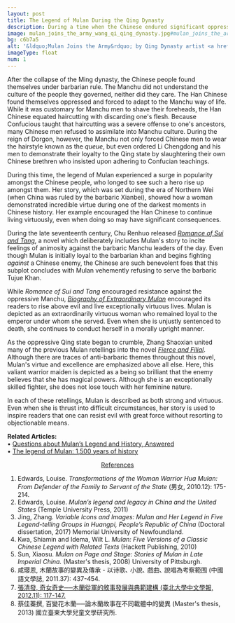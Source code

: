 ```yaml
---
layout: post
title: The Legend of Mulan During the Qing Dynasty
description: During a time when the Chinese endured significant oppression, the legend of Mulan experienced a surge in popularity, as the people longed for such a hero.
image: mulan_joins_the_army_wang_qi_qing_dynasty.jpg#mulan_joins_the_army_wang_qi_qing_dynasty_fullsize.jpg
bg: c6b7a5
alt: '&ldquo;Mulan Joins the Army&rdquo; by Qing Dynasty artist <a href="https://baike.baidu.com/item/%E6%B1%AA%E5%9C%BB">Wang Qi</a> (Public domain).'
imageType: float
num: 1
---
```


After the collapse of the Ming dynasty, the Chinese people found themselves under barbarian rule. The Manchu did not understand the culture of the people they governed, neither did they care. The Han Chinese found themselves oppressed and forced to adapt to the Manchu way of life. While it was customary for Manchu men to shave their foreheads, the Han Chinese equated haircutting with discarding one's flesh. Because Confucious taught that haircutting was a severe offense to one's ancestors, many Chinese men refused to assimilate into Manchu culture. During the reign of Dorgon, however, the Manchu not only forced Chinese men to wear the hairstyle known as the *queue*, but even ordered Li Chengdong and his men to demonstrate their loyalty to the Qing state by slaughtering their own Chinese brethren who insisted upon adhering to Confucian teachings.

During this time, the legend of Mulan experienced a surge in popularity amongst the Chinese people, who longed to see such a hero rise up amongst them. Her story, which was set during the era of Northern Wei (when China was ruled by the barbaric Xianbei), showed how a woman demonstrated incredible virtue during one of the darkest moments in Chinese history. Her example encouraged the Han Chinese to continue living virtuously, even when doing so may have significant consequences.

During the late seventeenth century, Chu Renhuo released [*Romance of Sui and Tang*](/pages/qing/romance_of_sui_and_tang), a novel which deliberately includes Mulan's story to incite feelings of animosity against the barbaric Manchu leaders of the day. Even though Mulan is initially loyal to the barbarian khan and begins fighting *against* a Chinese enemy, the Chinese are such benevolent foes that this subplot concludes with Mulan vehemently refusing to serve the barbaric Tujue Khan.

While *Romance of Sui and Tang* encouraged resistance against the oppressive Manchu, [*Biography of Extraordinary Mulan*](/pages/qing/biography_of_extraordinary_mulan) encouraged its readers to rise above evil and live exceptionally virtuous lives. Mulan is depicted as an extraordinarily virtuous woman who remained loyal to the emperor under whom she served. Even when she is unjustly sentenced to death, she continues to conduct herself in a morally upright manner.

As the oppressive Qing state began to crumble, Zhang Shaoxian united many of the previous Mulan retellings into the novel [*Fierce and Filial*](/pages/qing/fierce_and_filial). Although there are traces of anti-barbaric themes throughout this novel, Mulan's virtue and excellence are emphasized above all else. Here, this valiant warrior maiden is depicted as a being so brilliant that the enemy believes that she has magical powers. Although she is an exceptionally skilled fighter, she does not lose touch with her feminine nature.

In each of these retellings, Mulan is described as both strong and virtuous. Even when she is thrust into difficult circumstances, her story is used to inspire readers that one can resist evil with great force without resorting to objectionable means.

**Related Articles:**<br />
&bull; [Questions about Mulan’s Legend and History, Answered](/pages/overview/questions_about_mulans_legend_and_history)<br />
&bull; [The legend of Mulan: 1,500 years of history](/pages/overview/history_of_legend_of_mulan)


<center><a id="note_link" href="#" onclick="toggle_note(); return false;">References <span id="show_note_icon"></span></a></center>

<div id="note">
<ol>
<li>Edwards, Louise. <i>Transformations of the Woman Warrior Hua Mulan: From Defender of the Family to Servant of the State</i> (&#30007;&#22899;, 2010.12): 175-214.</li>
<li>Edwards, Louise. <i>Mulan’s legend and legacy in China and the United States</i> (Temple University Press, 2011)</li> <!--everything-->
<li>Jing, Zhang. <i>Variable Icons and Images: Mulan and Her Legend in Five Legend-telling Groups in Huangpi, People&rsquo;s Republic of China</i> (Doctoral dissertation, 2017) Memorial University of Newfoundland.</li><!--everything-->
<li>Kwa, Shiamin and Idema, Wilt L. <i>Mulan: Five Versions of a Classic Chinese Legend with Related Texts</i> (Hackett Publishing, 2010)</li> <!--everything-->
<li>Sun, Xiaosu. <i>Mulan on Page and Stage: Stories of Mulan in Late Imperial China.</i> (Master's thesis, 2008) University of Pittsburgh.</li>
<li>&#21688;&#29838;&#24681;, &#26408;&#34349;&#25925;&#20107;&#30340;&#35722;&#30064;&#21450;&#20659;&#25215; - &#20197;&#35799;&#27468;&#65380; &#23567;&#35498;&#65380; &#25138;&#26354;&#65380; &#35498;&#21809;&#28858;&#32771;&#23519;&#31684;&#22260; (&#20013;&#22283;&#35486;&#25991;&#23416;&#35468;, 2011.37): 437-454.</li><!--everything-->
<li><a href="http://www.chinese.ntpu.edu.tw/files/archive/1905_0bea60c6.pdf">&#24373;&#28165;&#30332;, &#22855;&#22899;&#22855;&#21490;&#9472;&#9472;&#26408;&#34349;&#24478;&#36557;&#30340;&#25944;&#20107;&#30332;&#23637;&#33287;&#20856;&#31684;&#24314;&#27083; (&#33274;&#21271;&#22823;&#23416;&#20013;&#25991;&#23416;&#22577;, 2012.11): 117-147.</a></li>
<li>&#34081;&#20339;&#33985;&#25776;, &#30334;&#35722;&#33457;&#26408;&#34349;&#9472;&#9472;&#35542;&#26408;&#34349;&#25925;&#20107;&#22312;&#19981;&#21516;&#36617;&#39636;&#20013;&#30340;&#35722;&#30064; (Master's thesis, 2013) &#22283;&#31435;&#33274;&#26481;&#22823;&#23416;&#20818;&#31461;&#25991;&#23416;&#30740;&#31350;&#25152;.</li>
</ol>
</div>

<script type="text/javascript" src="/assets/js/toggle_note.js"></script>
